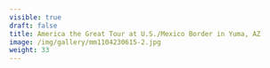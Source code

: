 ```yaml
---
visible: true
draft: false
title: America the Great Tour at U.S./Mexico Border in Yuma, AZ
image: /img/gallery/mm1104230615-2.jpg
weight: 33
---
```

